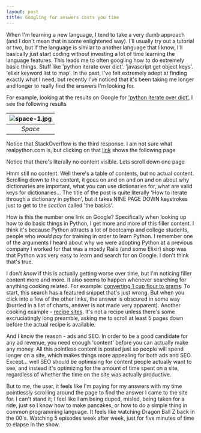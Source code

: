```yaml
---
layout: post
title: Googling for answers costs you time
---
```


When I'm learning a new language, I tend to take a very dumb approach (and I don't mean that in some enlightened way). I'll usually try out a tutorial or two, but if the language is similar to another language that I know, I'll basically just start coding without investing a lot of time learning the language features. This leads me to often googling how to do extremely basic things. Stuff like 'python iterate over dict'. 'javascript get object keys'. 'elixir keyword list to map'. In the past, I've felt extremely adept at finding exactly what I need, but recently I've noticed that it's been taking me longer and longer to really find the answers I'm looking for. 

For example, looking at the results on Google for ['python iterate over dict'](https://www.google.com/search?hl=en&q=python%20iterate%20over%20dictionary), I see the following results

| ![space-1.jpg](http://www.storywarren.com/wp-content/uploads/2016/09/space-1.jpg) | 
|:--:| 
| *Space* |

Notice that StackOverflow is the third response. I am not sure what realpython.com is, but clicking on that [link](https://realpython.com/iterate-through-dictionary-python/) shows the following page

Notice that there's literally no content visible. Lets scroll down one page

Hmm still no content. Well there's a table of contents, but no actual content. Scrolling down to the content, it goes on and on and on and on about why dictionaries are important, what you can use dictionaries for, what are valid keys for dictionaries... The title of the post is quite literally 'How to iterate through a dictionary in python', but it takes NINE PAGE DOWN keystrokes just to get to the _section_ called 'the basics'.

How is this the number one link on Google? Specifically when looking up how to do basic things in Python, I get more and more of this filler content. I think it's because Python attracts a lot of bootcamp and college students, people who _would pay_ for training in order to learn Python. I remember one of the arguments I heard about why we were adopting Python at a previous company I worked for that was a mostly Rails (and some Elixir) shop was that Python was very easy to learn and search for on Google. I don't think that's true.

I don't _know_ if this is actually getting worse over time, but I'm noticing filler content more and more. It also seems to happen whenever searching for anything cooking related. For example: [converting 1 cup flour to grams](https://www.google.com/search?hl=en&q=1%20cup%20flour%20to%20grams). To start, this search has a featured snippet that's just wrong. But when you click into a few of the other links, the answer is obscured in some way (burried in a list of charts, answer is not made very apparent). Another cooking example - [recipe sites](https://thesaltymarshmallow.com/homemade-belgian-waffle-recipe/). It's not a recipe unless there's some excruciatingly long preamble, asking me to scroll at least 5 pages down before the actual recipe is available.

And I know the reason - ads and SEO. In order to be a good candidate for any ad revenue, you need enough 'content' before you can actually make any money. All this pointless content is posted just so people will spend longer on a site, which makes things more appealing for both ads and SEO. Except... well SEO should be optimising for content people actually want to see, and instead it's optimizing for the amount of time spent on a site, regardless of whether the time on the site was actually productive. 

But to me, the user, it feels like I'm paying for my answers with my time pointlessly scrolling around the page to find the answer I came to the site for. I can't stand it; I feel like I am being duped, misled, being taken for a ride, just so I know how to make pancakes, or how to do a simple thing in common programming language. It feels like watching Dragon Ball Z back in the 00's. Watching 5 episodes week after week, just for five minutes of time to elapse in the show.
